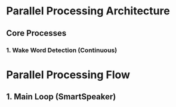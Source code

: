 # Parallel Processing Architecture

## Core Processes

### 1. Wake Word Detection (Continuous) 

# Parallel Processing Flow

## 1. Main Loop (SmartSpeaker)